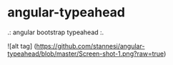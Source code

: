 # angular-typeahead
.: angular bootstrap typeahead :.

![alt tag] (https://github.com/stannesi/angular-typeahead/blob/master/Screen-shot-1.png?raw=true) 
